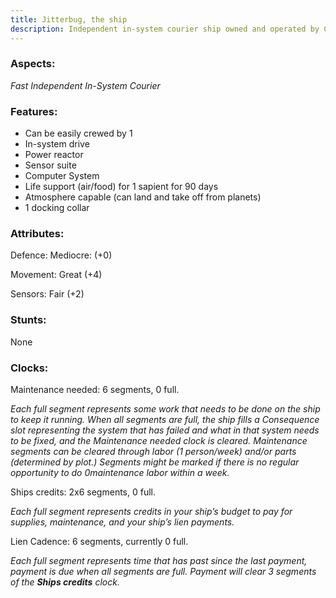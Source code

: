 ```yaml
---
title: Jitterbug, the ship
description: Independent in-system courier ship owned and operated by Captain Delano Mack in Zerzi System.
---
```


### Aspects:

*Fast Independent In-System Courier*

### Features:

* Can be easily crewed by 1
* In-system drive
* Power reactor
* Sensor suite
* Computer System
* Life support (air/food) for 1 sapient for 90 days
* Atmosphere capable (can land and take off from planets)
* 1 docking collar

### Attributes:

Defence:	Mediocre: (+0)

Movement:	Great (+4)

Sensors:	Fair (+2)

### Stunts:

None

### Clocks:

Maintenance needed: 6 segments, 0 full.

*Each full segment represents some work that needs to be done on the ship to keep it running. When all segments are
full, the ship fills a Consequence slot representing the system that has failed and what in that system needs to be
fixed, and the Maintenance needed clock is cleared. Maintenance segments can be cleared through labor (1 person/week)
and/or parts (determined by plot.) Segments might be marked if there is no regular opportunity to do 0maintenance
labor within a week.*

Ships credits: 2x6 segments, 0 full.

*Each full segment represents credits in your ship’s budget to pay for supplies, maintenance, and your ship’s lien
payments.*

Lien Cadence: 6 segments, currently 0 full.

*Each full segment represents time that has past since the last payment, payment is due when all segments are full.
Payment will clear 3 segments of the **Ships credits** clock.*
